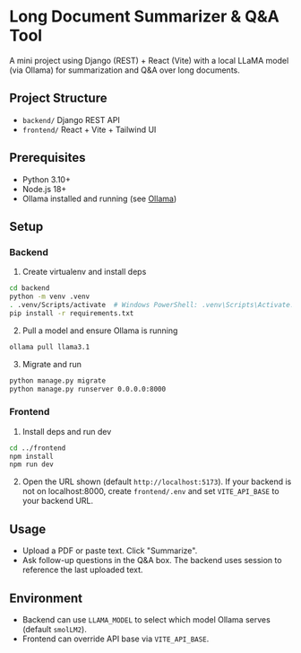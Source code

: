 # Long Document Summarizer & Q&A Tool

A mini project using Django (REST) + React (Vite) with a local LLaMA model (via Ollama) for summarization and Q&A over long documents.

## Project Structure
- `backend/` Django REST API
- `frontend/` React + Vite + Tailwind UI

## Prerequisites
- Python 3.10+
- Node.js 18+
- Ollama installed and running (see [Ollama](https://ollama.com))

## Setup
### Backend
1. Create virtualenv and install deps
```bash
cd backend
python -m venv .venv
. .venv/Scripts/activate  # Windows PowerShell: .venv\Scripts\Activate.ps1
pip install -r requirements.txt
```
2. Pull a model and ensure Ollama is running
```bash
ollama pull llama3.1
```
3. Migrate and run
```bash
python manage.py migrate
python manage.py runserver 0.0.0.0:8000
```

### Frontend
1. Install deps and run dev
```bash
cd ../frontend
npm install
npm run dev
```
2. Open the URL shown (default `http://localhost:5173`). If your backend is not on localhost:8000, create `frontend/.env` and set `VITE_API_BASE` to your backend URL.

## Usage
- Upload a PDF or paste text. Click "Summarize".
- Ask follow-up questions in the Q&A box. The backend uses session to reference the last uploaded text.

## Environment
- Backend can use `LLAMA_MODEL` to select which model Ollama serves (default `smolLM2`).
- Frontend can override API base via `VITE_API_BASE`.
